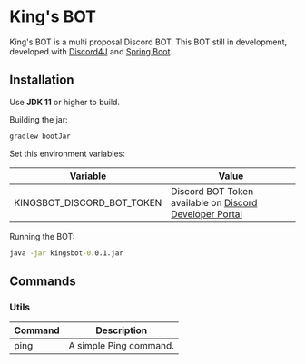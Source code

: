 # King's BOT
King's BOT is a multi proposal Discord BOT.
This BOT still in development, developed with [Discord4J](https://discord4j.com/) and [Spring Boot](https://spring.io/projects/spring-boot).

## Installation
Use **JDK 11** or higher to build.

Building the jar:
```gradle
gradlew bootJar
```

Set this environment variables:

| Variable                   | Value                                                                                     |
|----------------------------|-------------------------------------------------------------------------------------------|
| KINGSBOT_DISCORD_BOT_TOKEN | Discord BOT Token available on [Discord Developer Portal](https://discord.com/developers) |

Running the BOT:
```cmd
java -jar kingsbot-0.0.1.jar
```

## Commands
### Utils
| Command | Description            |
|---------|------------------------|
| ping    | A simple Ping command. |